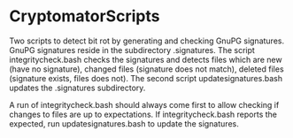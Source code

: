 # CryptomatorScripts

Two scripts to detect bit rot by generating and checking GnuPG signatures. GnuPG signatures reside in the subdirectory .signatures. The script integritycheck.bash checks the signatures and detects files which are new (have no signature), changed files (signature does not match), deleted files (signature exists, files does not). The second script updatesignatures.bash updates the .signatures subdirectory.

A run of integritycheck.bash should always come first to allow checking if changes to files are up to expectations. If integritycheck.bash reports the expected, run updatesignatures.bash to update the signatures.
